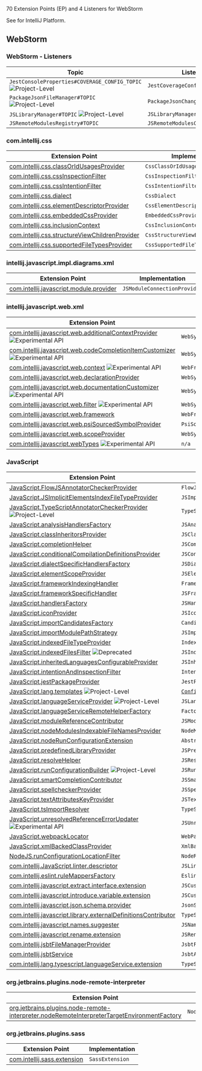 [//]: # (title: WebStorm Extension Point and Listener List)

<!-- Copyright 2000-2022 JetBrains s.r.o. and other contributors. Use of this source code is governed by the Apache 2.0 license that can be found in the LICENSE file. -->

70 Extension Points (EP) and 4 Listeners for WebStorm

See [](extension_point_list.md) for IntelliJ Platform.

<include src="extension_point_list.md" include-id="ep_list_legend"></include>

## WebStorm

### WebStorm - Listeners

| Topic                                                                         | Listener                         |
|-------------------------------------------------------------------------------|----------------------------------|
| `JestConsoleProperties#COVERAGE_CONFIG_TOPIC` ![Project-Level][project-level] | `JestCoverageConfigListener`     |
| `PackageJsonFileManager#TOPIC` ![Project-Level][project-level]                | `PackageJsonChangeListener`      |
| `JSLibraryManager#TOPIC` ![Project-Level][project-level]                      | `JSLibraryManagerChangeListener` |
| `JSRemoteModulesRegistry#TOPIC`                                               | `JSRemoteModulesChangeListener`  |

### com.intellij.css

| Extension Point                                                                                                               | Implementation                     |
|-------------------------------------------------------------------------------------------------------------------------------|------------------------------------|
| [com.intellij.css.classOrIdUsagesProvider](https://jb.gg/ipe?extensions=com.intellij.css.classOrIdUsagesProvider)             | `CssClassOrIdUsagesProvider`       |
| [com.intellij.css.cssInspectionFilter](https://jb.gg/ipe?extensions=com.intellij.css.cssInspectionFilter)                     | `CssInspectionFilter`              |
| [com.intellij.css.cssIntentionFilter](https://jb.gg/ipe?extensions=com.intellij.css.cssIntentionFilter)                       | `CssIntentionFilter`               |
| [com.intellij.css.dialect](https://jb.gg/ipe?extensions=com.intellij.css.dialect)                                             | `CssDialect`                       |
| [com.intellij.css.elementDescriptorProvider](https://jb.gg/ipe?extensions=com.intellij.css.elementDescriptorProvider)         | `CssElementDescriptorProvider`     |
| [com.intellij.css.embeddedCssProvider](https://jb.gg/ipe?extensions=com.intellij.css.embeddedCssProvider)                     | `EmbeddedCssProvider`              |
| [com.intellij.css.inclusionContext](https://jb.gg/ipe?extensions=com.intellij.css.inclusionContext)                           | `CssInclusionContext`              |
| [com.intellij.css.structureViewChildrenProvider](https://jb.gg/ipe?extensions=com.intellij.css.structureViewChildrenProvider) | `CssStructureViewElementsProvider` |
| [com.intellij.css.supportedFileTypesProvider](https://jb.gg/ipe?extensions=com.intellij.css.supportedFileTypesProvider)       | `CssSupportedFileTypesProvider`    |

### intellij.javascript.impl.diagrams.xml

| Extension Point                                                                                                 | Implementation               |
|-----------------------------------------------------------------------------------------------------------------|------------------------------|
| [com.intellij.javascript.module.provider](https://jb.gg/ipe?extensions=com.intellij.javascript.module.provider) | `JSModuleConnectionProvider` |

### intellij.javascript.web.xml

| Extension Point                                                                                                                                                                     | Implementation                          |
|-------------------------------------------------------------------------------------------------------------------------------------------------------------------------------------|-----------------------------------------|
| [com.intellij.javascript.web.additionalContextProvider](https://jb.gg/ipe?extensions=com.intellij.javascript.web.additionalContextProvider) ![Experimental API][experimental]       | `WebSymbolsAdditionalContextProvider`   |
| [com.intellij.javascript.web.codeCompletionItemCustomizer](https://jb.gg/ipe?extensions=com.intellij.javascript.web.codeCompletionItemCustomizer) ![Experimental API][experimental] | `WebSymbolCodeCompletionItemCustomizer` |
| [com.intellij.javascript.web.context](https://jb.gg/ipe?extensions=com.intellij.javascript.web.context) ![Experimental API][experimental]                                           | `WebFrameworkContext`                   |
| [com.intellij.javascript.web.declarationProvider](https://jb.gg/ipe?extensions=com.intellij.javascript.web.declarationProvider)                                                     | `WebSymbolDeclarationProvider`          |
| [com.intellij.javascript.web.documentationCustomizer](https://jb.gg/ipe?extensions=com.intellij.javascript.web.documentationCustomizer) ![Experimental API][experimental]           | `WebSymbolDocumentationCustomizer`      |
| [com.intellij.javascript.web.filter](https://jb.gg/ipe?extensions=com.intellij.javascript.web.filter) ![Experimental API][experimental]                                             | `WebSymbolsFilter`                      |
| [com.intellij.javascript.web.framework](https://jb.gg/ipe?extensions=com.intellij.javascript.web.framework)                                                                         | `WebFramework`                          |
| [com.intellij.javascript.web.psiSourcedSymbolProvider](https://jb.gg/ipe?extensions=com.intellij.javascript.web.psiSourcedSymbolProvider)                                           | `PsiSourcedWebSymbolProvider`           |
| [com.intellij.javascript.web.scopeProvider](https://jb.gg/ipe?extensions=com.intellij.javascript.web.scopeProvider)                                                                 | `WebSymbolsScopeProvider`               |
| [com.intellij.javascript.webTypes](https://jb.gg/ipe?extensions=com.intellij.javascript.webTypes) ![Experimental API][experimental]                                                 | `n/a`                                   |

### JavaScript

| Extension Point                                                                                                                                               | Implementation                                                                                     |
|---------------------------------------------------------------------------------------------------------------------------------------------------------------|----------------------------------------------------------------------------------------------------|
| [JavaScript.FlowJSAnnotatorCheckerProvider](https://jb.gg/ipe?extensions=JavaScript.FlowJSAnnotatorCheckerProvider)                                           | `FlowJSAnnotatorCheckerProvider`                                                                   |
| [JavaScript.JSImplicitElementsIndexFileTypeProvider](https://jb.gg/ipe?extensions=JavaScript.JSImplicitElementsIndexFileTypeProvider)                         | `JSImplicitElementsIndexFileTypeProvider`                                                          |
| [JavaScript.TypeScriptAnnotatorCheckerProvider](https://jb.gg/ipe?extensions=JavaScript.TypeScriptAnnotatorCheckerProvider) ![Project-Level][project-level]   | `TypeScriptAnnotatorCheckerProvider`                                                               |
| [JavaScript.analysisHandlersFactory](https://jb.gg/ipe?extensions=JavaScript.analysisHandlersFactory)                                                         | `JSAnalysisHandlersFactory`                                                                        |
| [JavaScript.classInheritorsProvider](https://jb.gg/ipe?extensions=JavaScript.classInheritorsProvider)                                                         | `JSClassInheritorsProvider`                                                                        |
| [JavaScript.completionHelper](https://jb.gg/ipe?extensions=JavaScript.completionHelper)                                                                       | `JSCompletionHelper`                                                                               |
| [JavaScript.conditionalCompilationDefinitionsProvider](https://jb.gg/ipe?extensions=JavaScript.conditionalCompilationDefinitionsProvider)                     | `JSConditionalCompilationDefinitionsProvider`                                                      |
| [JavaScript.dialectSpecificHandlersFactory](https://jb.gg/ipe?extensions=JavaScript.dialectSpecificHandlersFactory)                                           | `JSDialectSpecificHandlersFactory`                                                                 |
| [JavaScript.elementScopeProvider](https://jb.gg/ipe?extensions=JavaScript.elementScopeProvider)                                                               | `JSElementResolveScopeProvider`                                                                    |
| [JavaScript.frameworkIndexingHandler](https://jb.gg/ipe?extensions=JavaScript.frameworkIndexingHandler)                                                       | `FrameworkIndexingHandler`                                                                         |
| [JavaScript.frameworkSpecificHandler](https://jb.gg/ipe?extensions=JavaScript.frameworkSpecificHandler)                                                       | `JSFrameworkSpecificHandler`                                                                       |
| [JavaScript.handlersFactory](https://jb.gg/ipe?extensions=JavaScript.handlersFactory)                                                                         | `JSHandlersFactory`                                                                                |
| [JavaScript.iconProvider](https://jb.gg/ipe?extensions=JavaScript.iconProvider)                                                                               | `JSIconProvider`                                                                                   |
| [JavaScript.importCandidatesFactory](https://jb.gg/ipe?extensions=JavaScript.importCandidatesFactory)                                                         | `CandidatesFactory`                                                                                |
| [JavaScript.importModulePathStrategy](https://jb.gg/ipe?extensions=JavaScript.importModulePathStrategy)                                                       | `JSImportModulePathStrategy`                                                                       |
| [JavaScript.indexedFileTypeProvider](https://jb.gg/ipe?extensions=JavaScript.indexedFileTypeProvider)                                                         | `IndexedFileTypeProvider`                                                                          |
| [JavaScript.indexedFilesFilter](https://jb.gg/ipe?extensions=JavaScript.indexedFilesFilter) ![Deprecated][deprecated]                                         | `JSIndexedFilesFilterProvider`                                                                     |
| [JavaScript.inheritedLanguagesConfigurableProvider](https://jb.gg/ipe?extensions=JavaScript.inheritedLanguagesConfigurableProvider)                           | `JSInheritedLanguagesConfigurableProvider`                                                         |
| [JavaScript.intentionAndInspectionFilter](https://jb.gg/ipe?extensions=JavaScript.intentionAndInspectionFilter)                                               | `IntentionAndInspectionFilter`                                                                     |
| [JavaScript.jestPackageProvider](https://jb.gg/ipe?extensions=JavaScript.jestPackageProvider)                                                                 | `JestPackageProvider`                                                                              |
| [JavaScript.lang.templates](https://jb.gg/ipe?extensions=JavaScript.lang.templates) ![Project-Level][project-level]                                           | [`Configurable`](upsource:///platform/ide-core/src/com/intellij/openapi/options/Configurable.java) |
| [JavaScript.languageServiceProvider](https://jb.gg/ipe?extensions=JavaScript.languageServiceProvider) ![Project-Level][project-level]                         | `JSLanguageServiceProvider`                                                                        |
| [JavaScript.languageServiceRemoteHelperFactory](https://jb.gg/ipe?extensions=JavaScript.languageServiceRemoteHelperFactory)                                   | `Factory`                                                                                          |
| [JavaScript.moduleReferenceContributor](https://jb.gg/ipe?extensions=JavaScript.moduleReferenceContributor)                                                   | `JSModuleReferenceContributor`                                                                     |
| [JavaScript.nodeModulesIndexableFileNamesProvider](https://jb.gg/ipe?extensions=JavaScript.nodeModulesIndexableFileNamesProvider)                             | `NodeModulesIndexableFileNamesProvider`                                                            |
| [JavaScript.nodeRunConfigurationExtension](https://jb.gg/ipe?extensions=JavaScript.nodeRunConfigurationExtension)                                             | `AbstractNodeRunConfigurationExtension`                                                            |
| [JavaScript.predefinedLibraryProvider](https://jb.gg/ipe?extensions=JavaScript.predefinedLibraryProvider)                                                     | `JSPredefinedLibraryProvider`                                                                      |
| [JavaScript.resolveHelper](https://jb.gg/ipe?extensions=JavaScript.resolveHelper)                                                                             | `JSResolveHelper`                                                                                  |
| [JavaScript.runConfigurationBuilder](https://jb.gg/ipe?extensions=JavaScript.runConfigurationBuilder) ![Project-Level][project-level]                         | `JSRunConfigurationBuilder`                                                                        |
| [JavaScript.smartCompletionContributor](https://jb.gg/ipe?extensions=JavaScript.smartCompletionContributor)                                                   | `JSSmartCompletionContributor`                                                                     |
| [JavaScript.spellcheckerProvider](https://jb.gg/ipe?extensions=JavaScript.spellcheckerProvider)                                                               | `JSSpellcheckerProvider`                                                                           |
| [JavaScript.textAttributesKeyProvider](https://jb.gg/ipe?extensions=JavaScript.textAttributesKeyProvider)                                                     | `JSTextAttributeKeysProvider`                                                                      |
| [JavaScript.tsImportResolver](https://jb.gg/ipe?extensions=JavaScript.tsImportResolver)                                                                       | `TypeScriptImportsResolverProvider`                                                                |
| [JavaScript.unresolvedReferenceErrorUpdater](https://jb.gg/ipe?extensions=JavaScript.unresolvedReferenceErrorUpdater) ![Experimental API][experimental]       | `JSUnresolvedReferenceErrorUpdater`                                                                |
| [JavaScript.webpackLocator](https://jb.gg/ipe?extensions=JavaScript.webpackLocator)                                                                           | `WebPackConfigLocator`                                                                             |
| [JavaScript.xmlBackedClassProvider](https://jb.gg/ipe?extensions=JavaScript.xmlBackedClassProvider)                                                           | `XmlBackedJSClassProvider`                                                                         |
| [NodeJS.runConfigurationLocationFilter](https://jb.gg/ipe?extensions=NodeJS.runConfigurationLocationFilter)                                                   | `NodeRunConfigurationLocationFilter`                                                               |
| [com.intellij.JavaScript.linter.descriptor](https://jb.gg/ipe?extensions=com.intellij.JavaScript.linter.descriptor)                                           | `JSLinterDescriptor`                                                                               |
| [com.intellij.eslint.ruleMappersFactory](https://jb.gg/ipe?extensions=com.intellij.eslint.ruleMappersFactory)                                                 | `EslintRuleMappersFactory`                                                                         |
| [com.intellij.javascript.extract.interface.extension](https://jb.gg/ipe?extensions=com.intellij.javascript.extract.interface.extension)                       | `JSCustomExtractInterfaceHandler`                                                                  |
| [com.intellij.javascript.introduce.variable.extension](https://jb.gg/ipe?extensions=com.intellij.javascript.introduce.variable.extension)                     | `JSCustomIntroduceVariableHandler`                                                                 |
| [com.intellij.javascript.json.schema.provider](https://jb.gg/ipe?extensions=com.intellij.javascript.json.schema.provider)                                     | `JsonSchemaInJavaScriptProvider`                                                                   |
| [com.intellij.javascript.library.externalDefinitionsContributor](https://jb.gg/ipe?extensions=com.intellij.javascript.library.externalDefinitionsContributor) | `TypeScriptExternalDefinitionsContributor`                                                         |
| [com.intellij.javascript.names.suggester](https://jb.gg/ipe?extensions=com.intellij.javascript.names.suggester)                                               | `JSNamesSuggester`                                                                                 |
| [com.intellij.javascript.rename.extension](https://jb.gg/ipe?extensions=com.intellij.javascript.rename.extension)                                             | `JSRenameExtension`                                                                                |
| [com.intellij.jsbtFileManagerProvider](https://jb.gg/ipe?extensions=com.intellij.jsbtFileManagerProvider)                                                     | `JsbtFileManagerProvider`                                                                          |
| [com.intellij.jsbtService](https://jb.gg/ipe?extensions=com.intellij.jsbtService)                                                                             | `JsbtApplicationService`                                                                           |
| [com.intellij.lang.typescript.languageService.extension](https://jb.gg/ipe?extensions=com.intellij.lang.typescript.languageService.extension)                 | `TypeScriptServiceExtension`                                                                       |

### org.jetbrains.plugins.node-remote-interpreter

| Extension Point                                                                                                                                                                                                         | Implementation                                  |
|-------------------------------------------------------------------------------------------------------------------------------------------------------------------------------------------------------------------------|-------------------------------------------------|
| [org.jetbrains.plugins.node-remote-interpreter.nodeRemoteInterpreterTargetEnvironmentFactory](https://jb.gg/ipe?extensions=org.jetbrains.plugins.node-remote-interpreter.nodeRemoteInterpreterTargetEnvironmentFactory) | `NodeRemoteInterpreterTargetEnvironmentFactory` |

### org.jetbrains.plugins.sass

| Extension Point                                                                         | Implementation  |
|-----------------------------------------------------------------------------------------|-----------------|
| [com.intellij.sass.extension](https://jb.gg/ipe?extensions=com.intellij.sass.extension) | `SassExtension` |

[experimental]: https://img.shields.io/badge/-Experimental_API-red?style=flat-square
[internal]: https://img.shields.io/badge/-Internal_API-darkred?style=flat-square
[project-level]: https://img.shields.io/badge/-Project--Level-blue?style=flat-square
[non-dynamic]: https://img.shields.io/badge/-Non--Dynamic-orange?style=flat-square
[deprecated]: https://img.shields.io/badge/-Deprecated-lightgrey?style=flat-square
